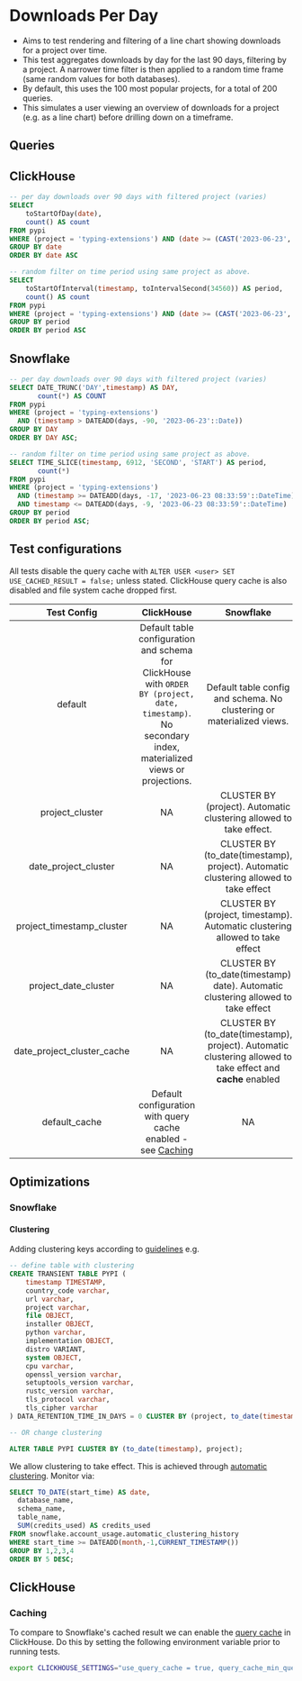 # Downloads Per Day

- Aims to test rendering and filtering of a line chart showing downloads for a project over time.
- This test aggregates downloads by day for the last 90 days, filtering by a project. A narrower time filter is then applied to a random time frame (same random values for both databases).
- By default, this uses the 100 most popular projects, for a total of 200 queries.
- This simulates a user viewing an overview of downloads for a project (e.g. as a line chart) before drilling down on a timeframe.

## Queries 

## ClickHouse

```sql
-- per day downloads over 90 days with filtered project (varies)
SELECT
    toStartOfDay(date),
    count() AS count
FROM pypi
WHERE (project = 'typing-extensions') AND (date >= (CAST('2023-06-23', 'Date') - toIntervalDay(90)))
GROUP BY date
ORDER BY date ASC

-- random filter on time period using same project as above.
SELECT
    toStartOfInterval(timestamp, toIntervalSecond(34560)) AS period,
    count() AS count
FROM pypi
WHERE (project = 'typing-extensions') AND (date >= (CAST('2023-06-23', 'Date') - toIntervalDay(17))) AND (date <= (CAST('2023-06-23 08:33:59', 'Date') - toIntervalDay(9))) AND (timestamp >= (CAST('2023-06-23 08:33:59', 'DateTime') - toIntervalDay(17))) AND (timestamp <= (CAST('2023-06-23 08:33:59', 'DateTime') - toIntervalDay(9)))
GROUP BY period
ORDER BY period ASC
```

## Snowflake

```sql
-- per day downloads over 90 days with filtered project (varies)
SELECT DATE_TRUNC('DAY',timestamp) AS DAY,
       count(*) AS COUNT
FROM pypi
WHERE (project = 'typing-extensions')
  AND (timestamp > DATEADD(days, -90, '2023-06-23'::Date))
GROUP BY DAY
ORDER BY DAY ASC;

-- random filter on time period using same project as above.
SELECT TIME_SLICE(timestamp, 6912, 'SECOND', 'START') AS period,
       count(*)
FROM pypi
WHERE (project = 'typing-extensions')
  AND (timestamp >= DATEADD(days, -17, '2023-06-23 08:33:59'::DateTime))
  AND timestamp <= DATEADD(days, -9, '2023-06-23 08:33:59'::DateTime)
GROUP BY period
ORDER BY period ASC;
```

## Test configurations

All tests disable the query cache with `ALTER USER <user> SET USE_CACHED_RESULT = false;` unless stated. ClickHouse query cache is also disabled and file system cache dropped first.

|        Test Config         |                                                                        ClickHouse                                                                         |                                                  Snowflake                                                  |
|:--------------------------:|:---------------------------------------------------------------------------------------------------------------------------------------------------------:|:-----------------------------------------------------------------------------------------------------------:|
|          default           | Default table configuration and schema for ClickHouse with  `ORDER BY (project, date, timestamp)`. No secondary index, materialized views or projections. |                    Default table config and schema. No clustering or materialized views.                    |
|      project_cluster       |                                                                            NA                                                                             |                     CLUSTER BY (project). Automatic clustering allowed to take effect.                      |
|    date_project_cluster    |                                                                            NA                                                                             |            CLUSTER BY (to_date(timestamp), project). Automatic clustering allowed to take effect            |
| project_timestamp_cluster  |                                                                            NA                                                                             |                CLUSTER BY (project, timestamp). Automatic clustering allowed to take effect                 |
|    project_date_cluster    |                                                                            NA                                                                             |              CLUSTER BY (to_date(timestamp) date). Automatic clustering allowed to take effect              |
| date_project_cluster_cache |                                                                            NA                                                                             | CLUSTER BY (to_date(timestamp), project). Automatic clustering allowed to take effect and **cache** enabled |
|       default_cache        |                                         Default configuration with query cache enabled - see [Caching](#caching)                                          |                                                     NA                                                      |


## Optimizations

### Snowflake

#### Clustering

Adding clustering keys according to [guidelines](https://docs.snowflake.com/en/user-guide/tables-clustering-keys) e.g.

```sql
-- define table with clustering
CREATE TRANSIENT TABLE PYPI (
    timestamp TIMESTAMP,
    country_code varchar,
    url varchar,
    project varchar,
    file OBJECT,
    installer OBJECT,
    python varchar,
    implementation OBJECT,
    distro VARIANT,
    system OBJECT,
    cpu varchar,
    openssl_version varchar,
    setuptools_version varchar,
    rustc_version varchar,
    tls_protocol varchar,
    tls_cipher varchar 
) DATA_RETENTION_TIME_IN_DAYS = 0 CLUSTER BY (project, to_date(timestamp));

-- OR change clustering

ALTER TABLE PYPI CLUSTER BY (to_date(timestamp), project);
```

We allow clustering to take effect. This is achieved through [automatic clustering](https://docs.snowflake.com/en/user-guide/tables-auto-reclustering#viewing-automatic-clustering-cost). Monitor via:

```sql
SELECT TO_DATE(start_time) AS date,
  database_name,
  schema_name,
  table_name,
  SUM(credits_used) AS credits_used
FROM snowflake.account_usage.automatic_clustering_history
WHERE start_time >= DATEADD(month,-1,CURRENT_TIMESTAMP())
GROUP BY 1,2,3,4
ORDER BY 5 DESC;
```

## ClickHouse

### Caching

To compare to Snowflake's cached result we can enable the [query cache](https://clickhouse.com/docs/en/operations/query-cache) in ClickHouse. Do this by setting the following environment variable prior to running tests.

```bash
export CLICKHOUSE_SETTINGS="use_query_cache = true, query_cache_min_query_duration = 0, query_cache_min_query_runs = 0,query_cache_ttl = 3600"
```
